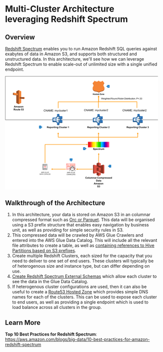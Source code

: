 # Multi-Cluster Architecture leveraging Redshift Spectrum

## Overview

[Redshift Spectrum](https://aws.amazon.com/redshift/spectrum) enables you to run Amazon Redshift SQL queries against exabytes of data in Amazon S3, and supports both structured and unstructured data. In this architecture, we'll see how we can leverage Redshift Spectrum to enable scale-out of unlimited size with a single unified endpoint.

![Spectrum multi-cluster](spectrum-multicluster.png)

## Walkthrough of the Architecture

1. In this architecture, your data is stored on Amazon S3 in an columnar compressed format such as [Orc or Parquet](https://docs.aws.amazon.com/redshift/latest/dg/c-spectrum-data-files.html). This data will be organised using a S3 prefix structure that enables easy navigation by business unit, as well as providing for simple security rules in S3. 
2. This compressed data will be crawled by AWS Glue Crawlers and entered into the AWS Glue Data Catalog. This will include all the relevant file attributes to create a table, as well as [containing references to Hive Partitions based on S3 prefixes](https://docs.aws.amazon.com/glue/latest/dg/aws-glue-programming-etl-partitions.html).
3. Create multiple Redshift Clusters, each sized for the capacity that you need to deliver to one set of end users. These clusters will typically be of heterogenous size and instance type, but can differ depending on use.
4. [Create Redshift Spectrum External Schemas](https://docs.aws.amazon.com/redshift/latest/dg/c-spectrum-external-schemas.html) which allow each cluster to see the data in the Glue Data Catalog.
5. If heterogenous cluster configurations are used, then it can also be useful to create a [Route53 Hosted Zone](https://docs.aws.amazon.com/Route53/latest/DeveloperGuide/CreatingHostedZone.html) which provides simple DNS names for each of the clusters. This can be used to expose each cluster to end users, as well as providing a single endpoint which is used to load balance across all clusters in the group.


## Learn More

__Top 10 Best Practices for Redshift Spectrum__: https://aws.amazon.com/blogs/big-data/10-best-practices-for-amazon-redshift-spectrum

